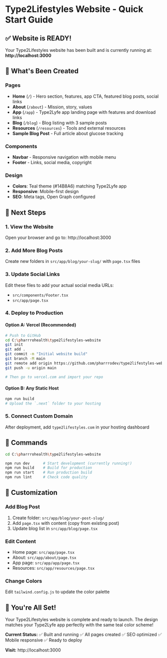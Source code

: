 # Type2Lifestyles Website - Quick Start Guide

## ✅ Website is READY!

Your Type2Lifestyles website has been built and is currently running at:
**http://localhost:3000**

## 📂 What's Been Created

### Pages
- **Home** (`/`) - Hero section, features, app CTA, featured blog posts, social links
- **About** (`/about`) - Mission, story, values
- **App** (`/app`) - Type2Lyfe app landing page with features and download links
- **Blog** (`/blog`) - Blog listing with 3 sample posts
- **Resources** (`/resources`) - Tools and external resources
- **Sample Blog Post** - Full article about glucose tracking

### Components
- **Navbar** - Responsive navigation with mobile menu
- **Footer** - Links, social media, copyright

### Design
- **Colors**: Teal theme (#14B8A6) matching Type2Lyfe app
- **Responsive**: Mobile-first design
- **SEO**: Meta tags, Open Graph configured

## 🚀 Next Steps

### 1. View the Website
Open your browser and go to: http://localhost:3000

### 2. Add More Blog Posts
Create new folders in `src/app/blog/your-slug/` with `page.tsx` files

### 3. Update Social Links
Edit these files to add your actual social media URLs:
- `src/components/Footer.tsx`
- `src/app/page.tsx`

### 4. Deploy to Production

#### Option A: Vercel (Recommended)
```bash
# Push to GitHub
cd C:\pharrrohealth\type2lifestyles-website
git init
git add .
git commit -m "Initial website build"
git branch -M main
git remote add origin https://github.com/pharrrodev/type2lifestyles-website
git push -u origin main

# Then go to vercel.com and import your repo
```

#### Option B: Any Static Host
```bash
npm run build
# Upload the `.next` folder to your hosting
```

### 5. Connect Custom Domain
After deployment, add `type2lifestyles.com` in your hosting dashboard

## 📝 Commands

```bash
cd C:\pharrrohealth\type2lifestyles-website

npm run dev      # Start development (currently running!)
npm run build    # Build for production
npm run start    # Run production build
npm run lint     # Check code quality
```

## 🎨 Customization

### Add Blog Post
1. Create folder: `src/app/blog/your-post-slug/`
2. Add `page.tsx` with content (copy from existing post)
3. Update blog list in `src/app/blog/page.tsx`

### Edit Content
- Home page: `src/app/page.tsx`
- About: `src/app/about/page.tsx`
- App page: `src/app/app/page.tsx`
- Resources: `src/app/resources/page.tsx`

### Change Colors
Edit `tailwind.config.js` to update the color palette

## 🎉 You're All Set!

Your Type2Lifestyles website is complete and ready to launch. The design matches your Type2Lyfe app perfectly with the same teal color scheme!

**Current Status:**
✅ Built and running
✅ All pages created
✅ SEO optimized
✅ Mobile responsive
✅ Ready to deploy

**Visit:** http://localhost:3000
